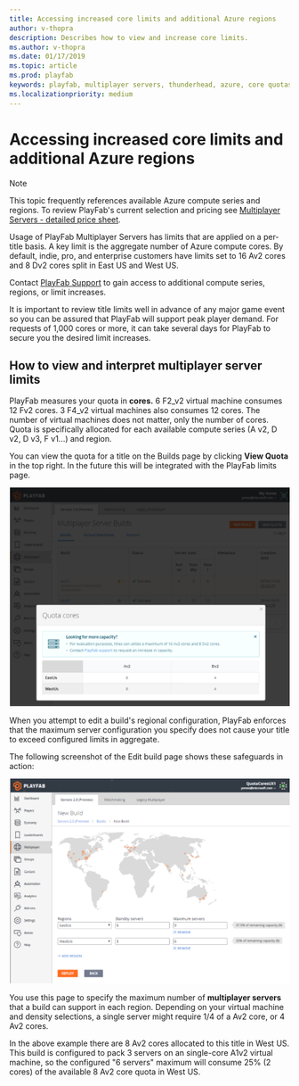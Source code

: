 ```yaml
---
title: Accessing increased core limits and additional Azure regions
author: v-thopra
description: Describes how to view and increase core limits.
ms.author: v-thopra
ms.date: 01/17/2019
ms.topic: article
ms.prod: playfab
keywords: playfab, multiplayer servers, thunderhead, azure, core quotas
ms.localizationpriority: medium
---
```


# Accessing increased core limits and additional Azure regions

> [!NOTE]
> This topic frequently references available Azure compute series and regions. To review PlayFab's current selection and pricing see [Multiplayer Servers - detailed price sheet](multiplayer-servers-detailed-price-sheet.md).

Usage of PlayFab Multiplayer Servers has limits that are applied on a per-title basis. A key limit is the aggregate number of Azure compute cores. By default, indie, pro, and enterprise customers have limits set to 16 Av2 cores and 8 Dv2 cores split in East US and West US.

Contact [PlayFab Support](mailto:support@playfab.com) to gain access to additional compute series, regions, or limit increases.

It is important to review title limits well in advance of any major game event so you can be assured that PlayFab will support peak player demand. For requests of 1,000 cores or more, it can take several days for PlayFab to secure you the desired limit increases.

## How to view and interpret multiplayer server limits

PlayFab measures your quota in **cores.** 6 F2_v2 virtual machine consumes 12 Fv2 cores. 3 F4_v2 virtual machines also consumes 12 cores. The number of virtual machines does not matter, only the number of cores. Quota is specifically allocated for each available compute series (A v2, D v2, D v3, F v1...) and region.

You can view the quota for a title on the Builds page by clicking **View Quota** in the top right. In the future this will be integrated with the PlayFab limits page.

![Quota cores PopUp](media/tutorials/quota-cores-popup.png)

When you attempt to edit a build's regional configuration,  PlayFab enforces that the maximum server configuration you specify does not cause your title to exceed configured limits in aggregate.

The following screenshot of the Edit build page shows these safeguards in action:

![Game Manager- Multiplayer - Thunderhead - Edit Build Page](media/tutorials/game-manager-thunderhead-edit-build-page.png)

You use this page to specify the maximum number of **multiplayer servers** that a build can support in each region. Depending on your virtual machine and density selections, a single server might require 1/4 of a Av2 core, or 4 Av2 cores.

In the above example there are 8 Av2 cores allocated to this title in West US. This build is configured to pack 3 servers on an single-core A1v2 virtual machine, so the configured "6 servers" maximum will consume 25% (2 cores) of the available 8 Av2 core quota in West US.
